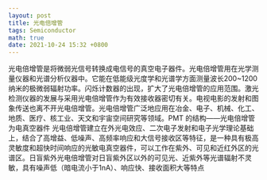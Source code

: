 ```yaml
---
layout: post
title: 光电倍增管
tags: Semiconductor
math: true
date: 2021-10-24 15:32 +0800
---
```

光电倍增管是将微弱光信号转换成电信号的真空电子器件。光电倍增管用在光学测量仪器和光谱分析仪器中。它能在低能级光度学和光谱学方面测量波长200~1200纳米的极微弱辐射功率。闪烁计数器的出现，扩大了光电倍增管的应用范围。激光检测仪器的发展与采用光电倍增管作为有效接收器密切有关。电视电影的发射和图象传送也离不开光电倍增管。光电倍增管广泛地应用在冶金、电子、机械、化工、地质、医疗、核工业、天文和宇宙空间研究等领域。PMT 的结构——光电倍增管为电真空器件
光电倍增管建立在外光电效应、二次电子发射和电子光学理论基础上，结合了高增益、低噪声、高频率响应和大信号接收区等特征，是一种具有极高灵敏度和超快时间响应的光敏电真空器件，可以工作在紫外、可见和近红外区的光谱区。日盲紫外光电倍增管对日盲紫外区以外的可见光、近紫外等光谱辐射不灵敏，具有噪声低（暗电流小于1nA）、响应快、接收面积大等特点
